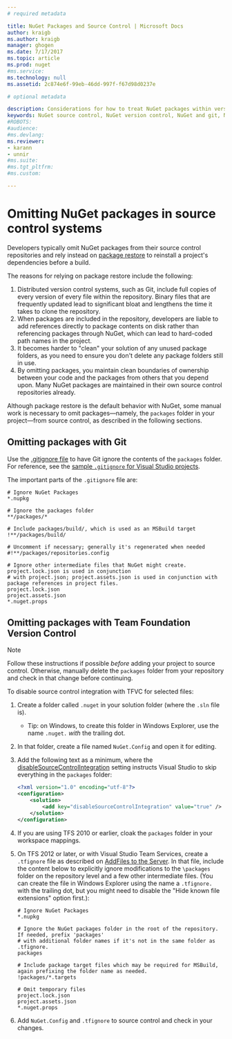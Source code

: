 ```yaml
---
# required metadata

title: NuGet Packages and Source Control | Microsoft Docs
author: kraigb
ms.author: kraigb
manager: ghogen
ms.date: 7/17/2017
ms.topic: article
ms.prod: nuget
#ms.service:
ms.technology: null
ms.assetid: 2c874e6f-99eb-46dd-997f-f67d98d0237e

# optional metadata

description: Considerations for how to treat NuGet packages within version control and source control systems, and how to omit packages with git and TFVC.
keywords: NuGet source control, NuGet version control, NuGet and git, NuGet and TFS, NuGet and TFVC, omitting packages, source control repositories, version control repositories
#ROBOTS:
#audience:
#ms.devlang:
ms.reviewer:
- karann
- unnir
#ms.suite:
#ms.tgt_pltfrm:
#ms.custom:

---
```


# Omitting NuGet packages in source control systems

Developers typically omit NuGet packages from their source control repositories and rely instead on [package restore](../consume-packages/package-restore.md) to reinstall a project's dependencies before a build.

The reasons for relying on package restore include the following:

1. Distributed version control systems, such as Git, include full copies of every version of every file within the repository. Binary files that are frequently updated lead to significant bloat and lengthens the time it takes to clone the repository.
1. When packages are included in the repository, developers are liable to add references directly to package contents on disk rather than referencing packages through NuGet, which can lead to hard-coded path names in the project.
1. It becomes harder to "clean" your solution of any unused package folders, as you need to ensure you don't delete any package folders still in use.
1. By omitting packages, you maintain clean boundaries of ownership between your code and the packages from others that you depend upon. Many NuGet packages are maintained in their own source control repositories already.

Although package restore is the default behavior with NuGet, some manual work is necessary to omit packages&mdash;namely, the `packages` folder in your project&mdash;from source control, as described in the following sections.

## Omitting packages with Git

Use the [.gitignore file](https://git-scm.com/docs/gitignore) to have Git ignore the contents of the `packages` folder. For reference, see the [sample `.gitignore` for Visual Studio projects](https://github.com/github/gitignore/blob/master/VisualStudio.gitignore).

The important parts of the `.gitignore` file are:

```
# Ignore NuGet Packages
*.nupkg

# Ignore the packages folder
**/packages/*

# Include packages/build/, which is used as an MSBuild target
!**/packages/build/

# Uncomment if necessary; generally it's regenerated when needed
#!**/packages/repositories.config

# Ignore other intermediate files that NuGet might create. project.lock.json is used in conjunction
# with project.json; project.assets.json is used in conjunction with package references in project files.
project.lock.json
project.assets.json
*.nuget.props
```

## Omitting packages with Team Foundation Version Control

> [!Note]
> Follow these instructions if possible *before* adding your project to source control. Otherwise, manually delete the `packages` folder from your repository and check in that change before continuing.

To disable source control integration with TFVC for selected files:

1. Create a folder called `.nuget` in your solution folder (where the `.sln` file is).
    - Tip: on Windows, to create this folder in Windows Explorer, use the name `.nuget.` *with* the trailing dot.

1. In that folder, create a file named `NuGet.Config` and open it for editing.

1. Add the following text as a minimum, where the [disableSourceControlIntegration](../Schema/nuget-config-file.md#solution-section) setting instructs Visual Studio to skip everything in the `packages` folder:

   ```xml
   <?xml version="1.0" encoding="utf-8"?>
   <configuration>
       <solution>
           <add key="disableSourceControlIntegration" value="true" />
       </solution>
   </configuration>
   ```

1. If you are using TFS 2010 or earlier, cloak the `packages` folder in your workspace mappings.

1. On TFS 2012 or later, or with Visual Studio Team Services, create a `.tfignore` file as described on [AddFiles to the Server](https://www.visualstudio.com/en-us/docs/tfvc/add-files-server#tfignore). In that file, include the content below to explicitly ignore modifications to the `\packages` folder on the repository level and a few other intermediate files. (You can create the file in Windows Explorer using the name a `.tfignore.` with the trailing dot, but you might need to disable the "Hide known file extensions" option first.):

   ```
   # Ignore NuGet Packages
   *.nupkg   

   # Ignore the NuGet packages folder in the root of the repository. If needed, prefix 'packages'
   # with additional folder names if it's not in the same folder as .tfignore.   
   packages

   # Include package target files which may be required for MSBuild, again prefixing the folder name as needed.
   !packages/*.targets

   # Omit temporary files
   project.lock.json
   project.assets.json
   *.nuget.props
   ```

1. Add `NuGet.Config` and `.tfignore` to source control and check in your changes.
